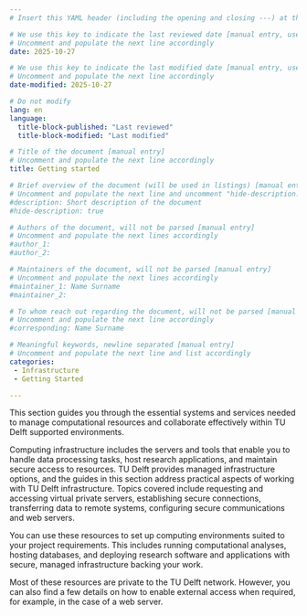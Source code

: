 ```yaml
---
# Insert this YAML header (including the opening and closing ---) at the beginning of the document and fill it out accordingly

# We use this key to indicate the last reviewed date [manual entry, use YYYY-MM-DD]
# Uncomment and populate the next line accordingly
date: 2025-10-27

# We use this key to indicate the last modified date [manual entry, use YYYY-MM-DD]
# Uncomment and populate the next line accordingly
date-modified: 2025-10-27

# Do not modify
lang: en
language: 
  title-block-published: "Last reviewed"
  title-block-modified: "Last modified"

# Title of the document [manual entry]
# Uncomment and populate the next line accordingly
title: Getting started

# Brief overview of the document (will be used in listings) [manual entry]
# Uncomment and populate the next line and uncomment "hide-description: true".
#description: Short description of the document
#hide-description: true

# Authors of the document, will not be parsed [manual entry]
# Uncomment and populate the next lines accordingly
#author_1: 
#author_2: 

# Maintainers of the document, will not be parsed [manual entry]
# Uncomment and populate the next lines accordingly
#maintainer_1: Name Surname
#maintainer_2:

# To whom reach out regarding the document, will not be parsed [manual entry]
# Uncomment and populate the next line accordingly
#corresponding: Name Surname

# Meaningful keywords, newline separated [manual entry]
# Uncomment and populate the next line and list accordingly
categories: 
 - Infrastructure
 - Getting Started

---
```


This section guides you through the essential systems and services needed to manage computational resources and collaborate effectively within TU Delft supported environments.

Computing infrastructure includes the servers and tools that enable you to handle data processing tasks, host research applications, and maintain secure access to resources. TU Delft provides managed infrastructure options, and the guides in this section address practical aspects of working with TU Delft infrastructure. Topics covered include requesting and accessing virtual private servers, establishing secure connections, transferring data to remote systems, configuring secure communications and web servers.

You can use these resources to set up computing environments suited to your project requirements. This includes running computational analyses, hosting databases, and deploying research software and applications with secure, managed infrastructure backing your work.

Most of these resources are private to the TU Delft network. However, you can also find a few details on how to enable external access when required, for example, in the case of a web server.
